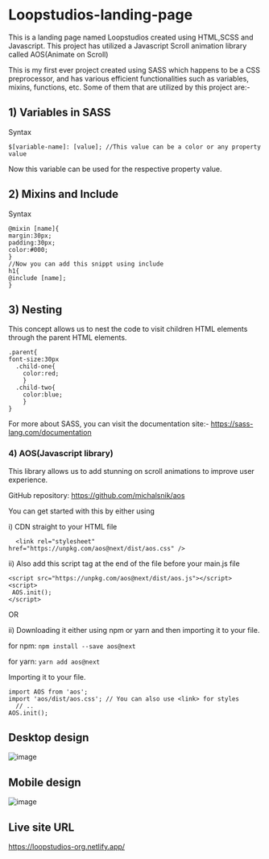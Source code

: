 # Loopstudios-landing-page
This is a landing page named Loopstudios created using HTML,SCSS and Javascript.
This project has utilized a Javascript Scroll animation library called AOS(Animate on Scroll)

This is my first ever project created using SASS which happens to be a CSS preprocessor, and has various efficient functionalities such as variables, mixins, functions, etc.
Some of them that are utilized by this project are:-
## 1) Variables in SASS
Syntax
```
$[variable-name]: [value]; //This value can be a color or any property value
```
Now this variable can be used for the respective property value.
## 2) Mixins and Include
Syntax
```
@mixin [name]{
margin:30px;
padding:30px;
color:#000;
}
//Now you can add this snippt using include
h1{
@include [name];
}
```
## 3) Nesting
This concept allows us to nest the code to visit children HTML elements through the parent HTML elements.
```
.parent{
font-size:30px
  .child-one{
    color:red;
    }
  .child-two{
    color:blue;
    }
}
```
For more about SASS, you can visit the documentation site:- https://sass-lang.com/documentation
### 4) AOS(Javascript library)
   This library allows us to add stunning on scroll animations to improve user experience.
   
   GitHub repository: https://github.com/michalsnik/aos
   
   You can get started with this by either using
   
   i) CDN straight to your HTML file
   ```
     <link rel="stylesheet" href="https://unpkg.com/aos@next/dist/aos.css" />
   ```
   ii) Also add this script tag at the end of the file before your main.js file
   ```
  <script src="https://unpkg.com/aos@next/dist/aos.js"></script>
  <script>
    AOS.init();
  </script>
  ```
   OR
   
   ii) Downloading it either using npm or yarn and then importing it to your file.
   
   for npm: ```npm install --save aos@next```
    
   for yarn: ```yarn add aos@next```
    
   Importing it to your file.
   ```
   import AOS from 'aos';
   import 'aos/dist/aos.css'; // You can also use <link> for styles
     // ..
   AOS.init();
   ```
   
   ## Desktop design
   ![image](https://user-images.githubusercontent.com/78952955/147336163-54d7cae4-178b-4b10-91e6-03c8c6d4d52d.png)
   ## Mobile design
   ![image](https://user-images.githubusercontent.com/78952955/147336316-a3f8840a-fd0b-4e5d-91e0-5f566f97d89b.png)
   ## Live site URL
  https://loopstudios-org.netlify.app/
